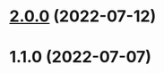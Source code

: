 # [2.0.0](https://github.com/TorahitoYamashita/cicd_test/compare/v22.28.19...v2.0.0) (2022-07-12)



# 1.1.0 (2022-07-07)



